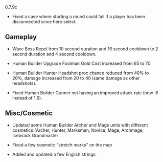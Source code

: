 0.7.9c

- Fixed a case where starting a round could fail if a player has been disconnected since hero select.

## Gameplay

- Wave Boss Repel from 10 second duration and 16 second cooldown to 2 second duration and 4 second cooldown.

- Human Builder Upgrade Footman Gold Cost increased from 65 to 70.

- Human Builder Hunter Headshot proc chance reduced from 40% to 20%, damage increased from 20 to 40 (same damage as other headshots).

- Fixed Human Builder Gunner not having an improved attack rate (now .6 instead of 1.6).

## Misc/Cosmetic

- Updated some Human Builder Archer and Mage units with different cosmetics (Archer, Hunter, Marksman, Novice, Mage, Archmage, Icewrack Grandmaster

- Fixed a few cosmetic "stretch marks" on the map

- Added and updated a few English strings.